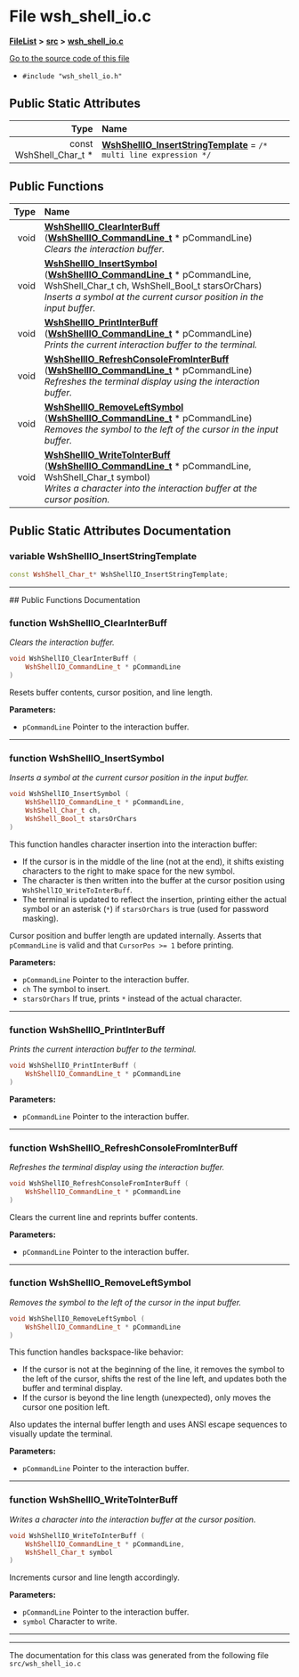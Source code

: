 

# File wsh\_shell\_io.c



[**FileList**](files.md) **>** [**src**](dir_68267d1309a1af8e8297ef4c3efbcdba.md) **>** [**wsh\_shell\_io.c**](wsh__shell__io_8c.md)

[Go to the source code of this file](wsh__shell__io_8c_source.md)



* `#include "wsh_shell_io.h"`























## Public Static Attributes

| Type | Name |
| ---: | :--- |
|  const WshShell\_Char\_t \* | [**WshShellIO\_InsertStringTemplate**](#variable-wshshellio_insertstringtemplate)   = `/* multi line expression */`<br> |














## Public Functions

| Type | Name |
| ---: | :--- |
|  void | [**WshShellIO\_ClearInterBuff**](#function-wshshellio_clearinterbuff) ([**WshShellIO\_CommandLine\_t**](structWshShellIO__CommandLine__t.md) \* pCommandLine) <br>_Clears the interaction buffer._  |
|  void | [**WshShellIO\_InsertSymbol**](#function-wshshellio_insertsymbol) ([**WshShellIO\_CommandLine\_t**](structWshShellIO__CommandLine__t.md) \* pCommandLine, WshShell\_Char\_t ch, WshShell\_Bool\_t starsOrChars) <br>_Inserts a symbol at the current cursor position in the input buffer._  |
|  void | [**WshShellIO\_PrintInterBuff**](#function-wshshellio_printinterbuff) ([**WshShellIO\_CommandLine\_t**](structWshShellIO__CommandLine__t.md) \* pCommandLine) <br>_Prints the current interaction buffer to the terminal._  |
|  void | [**WshShellIO\_RefreshConsoleFromInterBuff**](#function-wshshellio_refreshconsolefrominterbuff) ([**WshShellIO\_CommandLine\_t**](structWshShellIO__CommandLine__t.md) \* pCommandLine) <br>_Refreshes the terminal display using the interaction buffer._  |
|  void | [**WshShellIO\_RemoveLeftSymbol**](#function-wshshellio_removeleftsymbol) ([**WshShellIO\_CommandLine\_t**](structWshShellIO__CommandLine__t.md) \* pCommandLine) <br>_Removes the symbol to the left of the cursor in the input buffer._  |
|  void | [**WshShellIO\_WriteToInterBuff**](#function-wshshellio_writetointerbuff) ([**WshShellIO\_CommandLine\_t**](structWshShellIO__CommandLine__t.md) \* pCommandLine, WshShell\_Char\_t symbol) <br>_Writes a character into the interaction buffer at the cursor position._  |




























## Public Static Attributes Documentation




### variable WshShellIO\_InsertStringTemplate 

```C++
const WshShell_Char_t* WshShellIO_InsertStringTemplate;
```




<hr>
## Public Functions Documentation




### function WshShellIO\_ClearInterBuff 

_Clears the interaction buffer._ 
```C++
void WshShellIO_ClearInterBuff (
    WshShellIO_CommandLine_t * pCommandLine
) 
```



Resets buffer contents, cursor position, and line length.




**Parameters:**


* `pCommandLine` Pointer to the interaction buffer. 




        

<hr>



### function WshShellIO\_InsertSymbol 

_Inserts a symbol at the current cursor position in the input buffer._ 
```C++
void WshShellIO_InsertSymbol (
    WshShellIO_CommandLine_t * pCommandLine,
    WshShell_Char_t ch,
    WshShell_Bool_t starsOrChars
) 
```



This function handles character insertion into the interaction buffer:
* If the cursor is in the middle of the line (not at the end), it shifts existing characters to the right to make space for the new symbol.
* The character is then written into the buffer at the cursor position using `WshShellIO_WriteToInterBuff`.
* The terminal is updated to reflect the insertion, printing either the actual symbol or an asterisk (`*`) if `starsOrChars` is true (used for password masking).




Cursor position and buffer length are updated internally. Asserts that `pCommandLine` is valid and that `CursorPos >= 1` before printing.




**Parameters:**


* `pCommandLine` Pointer to the interaction buffer. 
* `ch` The symbol to insert. 
* `starsOrChars` If true, prints `*` instead of the actual character. 




        

<hr>



### function WshShellIO\_PrintInterBuff 

_Prints the current interaction buffer to the terminal._ 
```C++
void WshShellIO_PrintInterBuff (
    WshShellIO_CommandLine_t * pCommandLine
) 
```





**Parameters:**


* `pCommandLine` Pointer to the interaction buffer. 




        

<hr>



### function WshShellIO\_RefreshConsoleFromInterBuff 

_Refreshes the terminal display using the interaction buffer._ 
```C++
void WshShellIO_RefreshConsoleFromInterBuff (
    WshShellIO_CommandLine_t * pCommandLine
) 
```



Clears the current line and reprints buffer contents.




**Parameters:**


* `pCommandLine` Pointer to the interaction buffer. 




        

<hr>



### function WshShellIO\_RemoveLeftSymbol 

_Removes the symbol to the left of the cursor in the input buffer._ 
```C++
void WshShellIO_RemoveLeftSymbol (
    WshShellIO_CommandLine_t * pCommandLine
) 
```



This function handles backspace-like behavior:
* If the cursor is not at the beginning of the line, it removes the symbol to the left of the cursor, shifts the rest of the line left, and updates both the buffer and terminal display.
* If the cursor is beyond the line length (unexpected), only moves the cursor one position left.




Also updates the internal buffer length and uses ANSI escape sequences to visually update the terminal.




**Parameters:**


* `pCommandLine` Pointer to the interaction buffer. 




        

<hr>



### function WshShellIO\_WriteToInterBuff 

_Writes a character into the interaction buffer at the cursor position._ 
```C++
void WshShellIO_WriteToInterBuff (
    WshShellIO_CommandLine_t * pCommandLine,
    WshShell_Char_t symbol
) 
```



Increments cursor and line length accordingly.




**Parameters:**


* `pCommandLine` Pointer to the interaction buffer. 
* `symbol` Character to write. 




        

<hr>

------------------------------
The documentation for this class was generated from the following file `src/wsh_shell_io.c`

